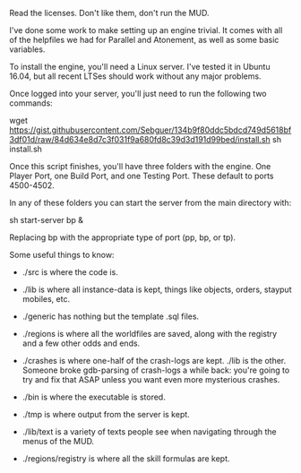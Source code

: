 Read the licenses. Don't like them, don't run the MUD.

I've done some work to make setting up an engine trivial. It comes with all of the helpfiles we had for Parallel and Atonement, as well as some basic variables. 

To install the engine, you'll need a Linux server. I've tested it in Ubuntu 16.04, but all recent LTSes should work without any major problems.

Once logged into your server, you'll just need to run the following two commands:

wget https://gist.githubusercontent.com/Sebguer/134b9f80ddc5bdcd749d5618bf3df01d/raw/84d634e8d7c3f031f9a680fd8c39d3d191d99bed/install.sh
sh install.sh

Once this script finishes, you'll have three folders with the engine. One Player Port, one Build Port, and one Testing Port. These default to ports 4500-4502.

In any of these folders you can start the server from the main directory with:

sh start-server bp &

Replacing bp with the appropriate type of port (pp, bp, or tp).

Some useful things to know:
* ./src is where the code is.
* ./lib is where all instance-data is kept, things like objects, orders, stayput mobiles, etc.
* ./generic has nothing but the template .sql files.
* ./regions is where all the worldfiles are saved, along with the registry and a few other odds and ends.
* ./crashes is where one-half of the crash-logs are kept. ./lib is the other. Someone broke gdb-parsing of crash-logs a while back: you're going to try and fix that ASAP unless you want even more mysterious crashes.
* ./bin is where the executable is stored.
* ./tmp is where output from the server is kept.

* ./lib/text is a variety of texts people see when navigating through the menus of the MUD.
* ./regions/registry is where all the skill formulas are kept.


